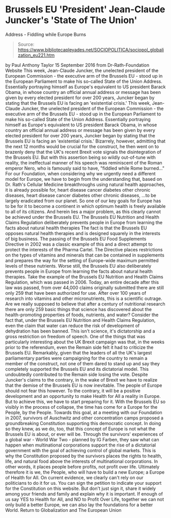 # Brussels EU 'President' Jean-Claude Juncker's 'State of The Union' 
Address - Fiddling while Europe Burns

> Source: https://www.bibliotecapleyades.net/SOCIOPOLITICA/sociopol_globalization_eu221.htm

by Paul Anthony Taylor
15 September 2016
from Dr-Rath-Foundation Website
This week, Jean-Claude Juncker, the unelected president of the European Commission - the executive arm of the Brussels EU - stood up in the European Parliament to make his so-called State of the Union Address. Essentially portraying himself as Europe's equivalent to US president Barack Obama, in whose country an official annual address or message has been given by every elected president for over 200 years, Juncker began by stating that the Brussels EU is facing an 'existential crisis.'
This week, Jean-Claude Juncker, the unelected president of the European Commission - the executive arm of the Brussels EU - stood up in the European Parliament to make his so-called State of the Union Address.
Essentially portraying himself as Europe's equivalent to US president Barack Obama, in whose country an official annual address or message has been given by every elected president for over 200 years, Juncker began by stating that the Brussels EU is facing an 'existential crisis.'
Bizarrely, however, admitting that the next 12 months would be crucial for the construct, he then went on to brazenly deny that the UK's recent Brexit vote signals the disintegration of the Brussels EU.
But with this assertion being so wildly out-of-tune with reality, the ineffectual manner of his speech was reminiscent of the Roman emperor Nero, who is famously said to have,
"fiddled while Rome burned..."
For our Foundation, when considering why we urgently need a different model for Europe, we have to begin from the understanding that, based on Dr. Rath's Cellular Medicine breakthroughs using natural health approaches, it is already possible for,
heart disease cancer diabetes other chronic diseases,
heart disease
cancer
diabetes
other chronic diseases,
...to be largely eradicated from our planet.
So one of our key goals for Europe has to be for it to become a continent in which optimum health is freely available to all of its citizens.
And herein lies a major problem, as this clearly cannot be achieved under the Brussels EU.
The Brussels EU Nutrition and Health Claims Regulation
deliberately prevents people in Europe
from learning the facts about natural health therapies
The fact is that the Brussels EU opposes natural health therapies and is designed squarely in the interests of big business.
The passing of the Brussels EU Food Supplements Directive in 2002 was a classic example of this and a direct attempt to protect the interests of the Pharma Cartel.
The Directive places restrictions on the types of vitamins and minerals that can be contained in supplements and prepares the way for the setting of Europe-wide maximum permitted levels of these nutrients.
Worse still, the Brussels EU also deliberately prevents people in Europe from learning the facts about natural health therapies.
Take the example of the Brussels EU Nutrition and Health Claims Regulation, which was passed in 2006. Today, an entire decade after this law was passed, from over 44,000 claims originally submitted there are still only 259 that have been authorized for use.
After over 100 years of research into vitamins and other micronutrients, this is a scientific outrage.
Are we really supposed to believe that after a century of nutritional research there are only 259 basic things that science has discovered about the health-promoting properties of foods, nutrients, and water?
Consider the fact that, under the Brussels EU Nutrition and Health Claims Regulation, even the claim that water can reduce the risk of development of dehydration has been banned.
This isn't science, it's dictatorship and a gross restriction on freedom of speech.
One of the things that was particularly interesting about the UK Brexit campaign was that, in the weeks prior to the referendum, even the Remain side felt it had to criticize the Brussels EU.
Remarkably, given that the leaders of all the UK's largest parliamentary parties were campaigning for the country to remain a member of the construct, not one of them dared to stand up and say they completely supported the Brussels EU and its dictatorial model.
This undoubtedly contributed to the Remain side losing the vote.
Despite Juncker's claims to the contrary, in the wake of Brexit we have to realize that the demise of the Brussels EU is now inevitable. The people of Europe should not fear this however.
To the contrary, it will be a positive development and an opportunity to make Health for All a reality in Europe.
But to achieve this, we have to start preparing for it.
With the Brussels EU so visibly in the process of collapse, the time has come for a Europe for the People, by the People.
Towards this goal, at a meeting with our Foundation in 2007, survivors of Auschwitz and other concentration camps proposed a groundbreaking Constitution supporting this democratic concept. In doing so they knew, as we do, too, that this concept of Europe is not what the Brussels EU is about, or ever will be.
Through the survivors' experiences of a global war - World War Two - planned by IG Farben, they saw what can happen when multinational corporations support the rise of a dictatorial government with the goal of achieving control of global markets.
This is why the Constitution proposed by the survivors places the rights to health, life, and natural food above the interests of multinational corporations. In other words, it places people before profits, not profit over life.
Ultimately therefore it is we, the People, who will have to build a new Europe; a Europe of Health for All. On current evidence, we clearly can't rely on our politicians to do it for us.
You can sign the petition to indicate your support for the Constitution on this website. But don't just sign it, share it widely among your friends and family and explain why it is important.
If enough of us say YES to Health for All, and NO to Profit Over Life, together we can not only build a better Europe, we can also lay the foundations for a better World.
Return to Globalization and The European Union
